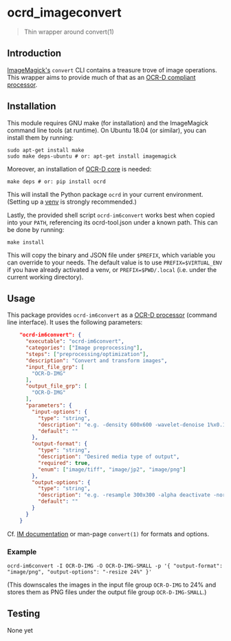 # ocrd_imageconvert

> Thin wrapper around convert(1)

## Introduction

[ImageMagick's](https://imagemagick.org) `convert` CLI contains a treasure trove of image operations. This wrapper aims to provide much of that as an [OCR-D compliant processor](https://ocr-d.github.io/CLI).

## Installation

This module requires GNU make (for installation) and the ImageMagick command line tools (at runtime). On Ubuntu 18.04 (or similar), you can install them by running:

    sudo apt-get install make
    sudo make deps-ubuntu # or: apt-get install imagemagick

Moreover, an installation of [OCR-D core](https://github.com/OCR-D/core) is needed:

    make deps # or: pip install ocrd

This will install the Python package `ocrd` in your current environment. (Setting up a [venv](https://ocr-d.github.io/docs/guide#python-setup) is strongly recommended.)

Lastly, the provided shell script `ocrd-im6convert` works best when copied into your `PATH`, referencing its ocrd-tool.json under a known path. This can be done by running:

    make install

This will copy the binary and JSON file under `$PREFIX`, which variable you can override to your needs. The default value is to use `PREFIX=$VIRTUAL_ENV` if you have already activated a venv, or `PREFIX=$PWD/.local` (i.e. under the current working directory).

## Usage

This package provides `ocrd-im6convert` as a [OCR-D processor](https://ocr-d.github.com/cli) (command line interface). It uses the following parameters:

```JSON
    "ocrd-im6convert": {
      "executable": "ocrd-im6convert",
      "categories": ["Image preprocessing"],
      "steps": ["preprocessing/optimization"],
      "description": "Convert and transform images",
      "input_file_grp": [
        "OCR-D-IMG"
      ],
      "output_file_grp": [
        "OCR-D-IMG"
      ],
      "parameters": {
        "input-options": {
          "type": "string",
          "description": "e.g. -density 600x600 -wavelet-denoise 1%x0.1",
          "default": ""
        },
        "output-format": {
          "type": "string",
          "description": "Desired media type of output",
          "required": true,
          "enum": ["image/tiff", "image/jp2", "image/png"]
        },
        "output-options": {
          "type": "string",
          "description": "e.g. -resample 300x300 -alpha deactivate -normalize -despeckle -noise 2 -negate -morphology close diamond",
          "default": ""
        }
      }
    }
```

Cf. [IM documentation](https://imagemagick.org/script/command-line-options.php) or man-page `convert(1)` for formats and options.

### Example

    ocrd-im6convert -I OCR-D-IMG -O OCR-D-IMG-SMALL -p '{ "output-format": "image/png", "output-options": "-resize 24%" }'

(This downscales the images in the input file group `OCR-D-IMG` to 24% and stores them as PNG files under the output file group `OCR-D-IMG-SMALL`.)

## Testing

None yet
